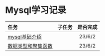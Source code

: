 # Mysql学习记录

|任务|子任务|是否完成|
|:-|:-|:-:|
|[mysql基础介绍](https://github.com/Chen-yusheng/MysqlLearnRecord/blob/main/mysql%E5%9F%BA%E7%A1%80%E4%BB%8B%E7%BB%8D.md)| |23/6/2|
|[数据类型和聚集函数]()| |23/6/2|
